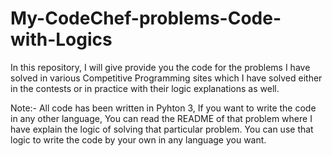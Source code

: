 # My-CodeChef-problems-Code-with-Logics
In this repository, I will give provide you the code for the problems I have solved in various Competitive Programming sites which I have solved either in the contests or in practice with their logic explanations as well.

Note:- All code has been written in Pyhton 3, If you want to write the code in any other language, You can read the README of that problem where I have explain the logic of solving that particular problem. You can use that logic to write the code by your own in any language you want.

